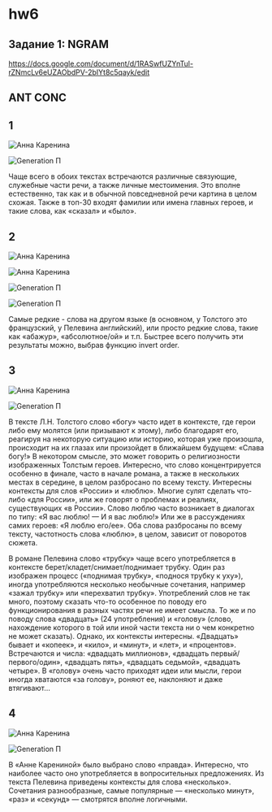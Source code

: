 # hw6

## Задание 1: NGRAM

https://docs.google.com/document/d/1RASwfUZYnTul-rZNmcLv6eUZAObdPV-2bIYt8c5qayk/edit

## ANT CONC

## 1 

![Анна Каренина](https://raw.githubusercontent.com/artemisaev/hw6/master/Снимок%20экрана%202018-04-01%20в%2020.58.06.png)

![Generation П](https://raw.githubusercontent.com/artemisaev/hw6/master/Снимок%20экрана%202018-04-02%20в%2021.11.34.png)

Чаще всего в обоих текстах встречаются различные связующие, служебные части речи, а также личные местоимения. Это вполне естественно, так как и в обычной повседневной речи картина в целом схожая. Также в топ-30 входят фамилии или имена главных героев, и такие слова, как «сказал» и «было».

## 2

![Анна Каренина](https://raw.githubusercontent.com/artemisaev/hw6/master/Снимок%20экрана%202018-04-01%20в%2021.00.29.png)

![Анна Каренина](https://raw.githubusercontent.com/artemisaev/hw6/master/Снимок%20экрана%202018-04-01%20в%2021.01.27.png)

![Generation П](https://raw.githubusercontent.com/artemisaev/hw6/master/Снимок%20экрана%202018-04-02%20в%2021.12.54.png)

![Generation П](https://raw.githubusercontent.com/artemisaev/hw6/master/Снимок%20экрана%202018-04-02%20в%2021.13.19.png)

Самые редкие - слова на другом языке (в основном, у Толстого это французский, у Пелевина английский), или просто редкие слова, такие как «абажур», «абсолютное/ой» и т.п. Быстрее всего получить эти результаты можно, выбрав функцию invert order.

## 3

![Анна Каренина](https://raw.githubusercontent.com/artemisaev/hw6/master/Снимок%20экрана%202018-04-01%20в%2021.06.21.png)

![Generation П](https://raw.githubusercontent.com/artemisaev/hw6/master/Снимок%20экрана%202018-04-02%20в%2021.17.04.png)

В тексте Л.Н. Толстого слово «богу» часто идет в контексте, где герои либо ему молятся (или призывают к этому), либо благодарят его, реагируя на некоторую ситуацию или историю, которая уже произошла, происходит на их глазах или произойдет в ближайшем будущем: «Слава богу!» В некотором смысле, это может говорить о религиозности изображенных Толстым героев. Интересно, что слово концентрируется особенно в финале, часто в начале романа, а также в нескольких местах в середине, в целом разбросано по всему тексту. Интересны контексты для слов «России» и «люблю». Многие сулят сделать что-либо «для России», или же говорят о проблемах и реалиях, существующих «в России». Слово люблю часто возникает в диалогах по типу: «Я вас люблю! — И я вас люблю!» Или же в рассуждениях самих героев: «Я люблю его/ее». Оба слова разбросаны по всему тексту, частотность слова «люблю», в целом, зависит от поворотов сюжета.

В романе Пелевина слово «трубку» чаще всего употребляется в контексте берет/кладет/снимает/поднимает трубку. Один раз изображен процесс («поднимая трубку», «поднося трубку к уху»), иногда употребляются несколько необычные сочетания, например «зажал трубку» или «перехватил трубку». Употреблений слов не так много, поэтому сказать что-то особенное по поводу его функционирования в разных частях речи не имеет смысла. То же и по поводу слова «двадцать» (24 употребления) и «голову» (слово, нахождение которого в той или иной части текста ни о чем конкретно не может сказать). Однако, их контексты интересны. «Двадцать» бывает и «копеек», и «кило», и «минут», и «лет», и «процентов». Встречаются и числа: «двадцать миллионов», «двадцать первый/первого/один», «двадцать пять», «двадцать седьмой», «двадцать четыре». В «голову» очень часто приходят идеи или мысли, герои иногда хватаются «за голову», роняют ее, наклоняют и даже втягивают… 

## 4

![Анна Каренина](https://raw.githubusercontent.com/artemisaev/hw6/master/Снимок%20экрана%202018-04-01%20в%2021.13.33.png)

![Generation П](https://raw.githubusercontent.com/artemisaev/hw6/master/Снимок%20экрана%202018-04-02%20в%2021.24.08.png)

В «Анне Карениной» было выбрано слово «правда». Интересно, что наиболее часто оно употребляется в вопросительных предложениях.
Из текста Пелевина приведены контексты для слова «несколько». Сочетания разнообразные, самые популярные — «несколько минут», «раз» и «секунд» — смотрятся вполне логичными.














